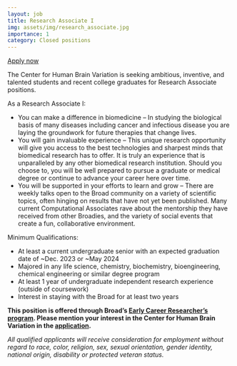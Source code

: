 ```yaml
---
layout: job
title: Research Associate I
img: assets/img/research_associate.jpg
importance: 1
category: Closed positions
---
```


<a href="https://broadinstitute.wd1.myworkdayjobs.com/broad_institute/job/Early-Career-Researchers---Research-Associate-I--Broad-wide-openings_38027/apply">Apply now <i class="fas fa-external-link-alt"></i></a>

The Center for Human Brain Variation is seeking ambitious, inventive, and talented students and recent college graduates for Research Associate positions. 

As a Research Associate I:
- You can make a difference in biomedicine – In studying the biological basis of many diseases including cancer and infectious disease you are laying the groundwork for future therapies that change lives.
- You will gain invaluable experience – This unique research opportunity will give you access to the best technologies and sharpest minds that biomedical research has to offer. It is truly an experience that is unparalleled by any other biomedical research institution. Should you choose to, you will be well prepared to pursue a graduate or medical degree or continue to advance your career here over time.
- You will be supported in your efforts to learn and grow – There are weekly talks open to the Broad community on a variety of scientific topics, often hinging on results that have not yet been published. Many current Computational Associates rave about the mentorship they have received from other Broadies, and the variety of social events that create a fun, collaborative environment.

Minimum Qualifications:
- At least a current undergraduate senior with an expected graduation date of ~Dec. 2023 or ~May 2024
- Majored in any life science, chemistry, biochemistry, bioengineering, chemical engineering or similar degree program
- At least 1 year of undergraduate independent research experience (outside of coursework)
- Interest in staying with the Broad for at least two years

**This position is offered through Broad’s [Early Career Researcher’s program](https://www.broadinstitute.org/careers/recent-grads).  Please mention your interest in the Center for Human Brain Variation in the [application](https://broadinstitute.wd1.myworkdayjobs.com/broad_institute/job/Early-Career-Researchers---Research-Associate-I--Broad-wide-openings_38027/apply).**

*All qualified applicants will receive consideration for employment without regard to race, color, religion, sex, sexual orientation, gender identity, national origin, disability or protected veteran status.*
